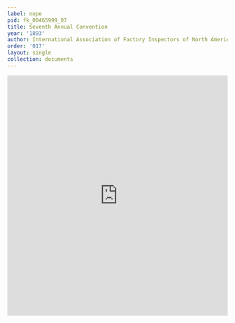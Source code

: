 ```yaml
---
label: nope
pid: fk_00465999_07
title: Seventh Annual Convention
year: '1893'
author: International Association of Factory Inspectors of North America
order: '017'
layout: single
collection: documents
---
```

<iframe src="https://northwestern.app.box.com/embed/s/ed14fdu89958y0hzyn7s09e4jnr138kh?sortColumn=date&view=list" width="100%" height="550" frameborder="0" allowfullscreen webkitallowfullscreen msallowfullscreen></iframe>
